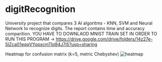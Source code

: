 # digitRecognition
University project that compares 3 AI algoritms - KNN, SVM and Neural Network to recognize digits.  The report contains time and accuracy comparition. YOU HAVE TO DOWNLAOD MNIST TRAIN SET IN ORDER TO RUN THIS PROGRAM -> https://drive.google.com/drive/folders/14z27e-5IZca01eqqVYopxcmTbi84J7i5?usp=sharing



Heatmap for confusion matrix (k=5, metric Chebyshev)
![heatmap](https://user-images.githubusercontent.com/21158649/136658618-11632255-b278-48fb-8c4a-88ac6bb87821.PNG)
